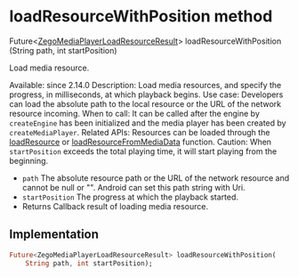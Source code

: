 


# loadResourceWithPosition method








Future&lt;[ZegoMediaPlayerLoadResourceResult](../../zego_uikit_prebuilt_live_audio_room/ZegoMediaPlayerLoadResourceResult-class.md)> loadResourceWithPosition
(String path, int startPosition)





<p>Load media resource.</p>
<p>Available: since 2.14.0
Description: Load media resources, and specify the progress, in milliseconds, at which playback begins.
Use case: Developers can load the absolute path to the local resource or the URL of the network resource incoming.
When to call: It can be called after the engine by <code>createEngine</code> has been initialized and the media player has been created by <code>createMediaPlayer</code>.
Related APIs: Resources can be loaded through the <a href="../../zego_uikit_prebuilt_live_audio_room/ZegoMediaPlayer/loadResource.md">loadResource</a> or <a href="../../zego_uikit_prebuilt_live_audio_room/ZegoMediaPlayer/loadResourceFromMediaData.md">loadResourceFromMediaData</a> function.
Caution: When <code>startPosition</code> exceeds the total playing time, it will start playing from the beginning.</p>
<ul>
<li><code>path</code> The absolute resource path or the URL of the network resource and cannot be null or "". Android can set this path string with Uri.</li>
<li><code>startPosition</code> The progress at which the playback started.</li>
<li>Returns Callback result of loading media resource.</li>
</ul>



## Implementation

```dart
Future<ZegoMediaPlayerLoadResourceResult> loadResourceWithPosition(
    String path, int startPosition);
```







